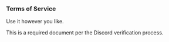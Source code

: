 ### Terms of Service

Use it however you like.

This is a required document per the Discord verification process.
